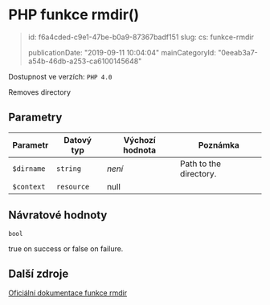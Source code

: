 PHP funkce rmdir()
==================

> id: f6a4cded-c9e1-47be-b0a9-87367badf151
> slug:
> 	cs: funkce-rmdir
>
> publicationDate: "2019-09-11 10:04:04"
> mainCategoryId: "0eeab3a7-a54b-46db-a253-ca6100145648"

Dostupnost ve verzích: `PHP 4.0`

Removes directory


Parametry
--------------

| Parametr | Datový typ | Výchozí hodnota | Poznámka |
|-----|-----|-----|-----|
| `$dirname` | `string` | *není* | Path to the directory. |
| `$context` | `resource` | null |  |


Návratové hodnoty
----------------

`bool`

true on success or false on failure.

Další zdroje
------------

[Oficiální dokumentace funkce rmdir](https://www.php.net/manual/en/function.rmdir.php)
